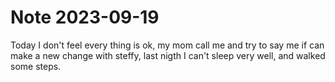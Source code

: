 # Note 2023-09-19

Today I don't feel every thing is ok, my mom call me and try to say me if can make a new change with steffy, last nigth I can't sleep very well, and walked some steps.
